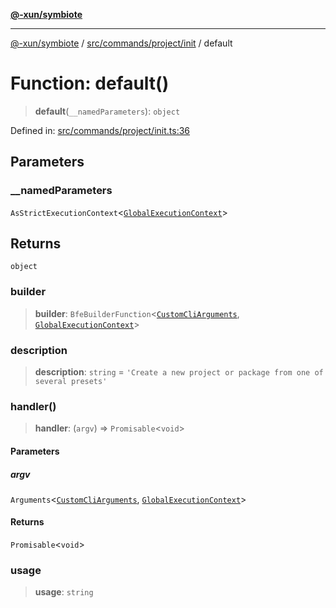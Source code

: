 [**@-xun/symbiote**](../../../../../README.md)

***

[@-xun/symbiote](../../../../../README.md) / [src/commands/project/init](../README.md) / default

# Function: default()

> **default**(`__namedParameters`): `object`

Defined in: [src/commands/project/init.ts:36](https://github.com/Xunnamius/symbiote/blob/35578a044f8aaee7e61e5dd07c97ef12b7559e4c/src/commands/project/init.ts#L36)

## Parameters

### \_\_namedParameters

`AsStrictExecutionContext`\<[`GlobalExecutionContext`](../../../../configure/type-aliases/GlobalExecutionContext.md)\>

## Returns

`object`

### builder

> **builder**: `BfeBuilderFunction`\<[`CustomCliArguments`](../type-aliases/CustomCliArguments.md), [`GlobalExecutionContext`](../../../../configure/type-aliases/GlobalExecutionContext.md)\>

### description

> **description**: `string` = `'Create a new project or package from one of several presets'`

### handler()

> **handler**: (`argv`) => `Promisable`\<`void`\>

#### Parameters

##### argv

`Arguments`\<[`CustomCliArguments`](../type-aliases/CustomCliArguments.md), [`GlobalExecutionContext`](../../../../configure/type-aliases/GlobalExecutionContext.md)\>

#### Returns

`Promisable`\<`void`\>

### usage

> **usage**: `string`
